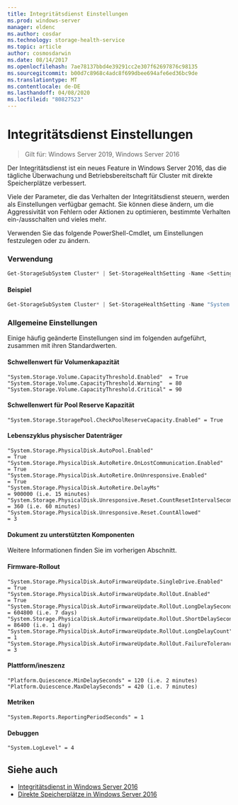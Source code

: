 ```yaml
---
title: Integritätsdienst Einstellungen
ms.prod: windows-server
manager: eldenc
ms.author: cosdar
ms.technology: storage-health-service
ms.topic: article
author: cosmosdarwin
ms.date: 08/14/2017
ms.openlocfilehash: 7ae78137bbd4e39291cc2e307f62697876c98135
ms.sourcegitcommit: b00d7c8968c4adc8f699dbee694afe6ed36bc9de
ms.translationtype: MT
ms.contentlocale: de-DE
ms.lasthandoff: 04/08/2020
ms.locfileid: "80827523"
---
```

# <a name="health-service-settings"></a>Integritätsdienst Einstellungen
> Gilt für: Windows Server 2019, Windows Server 2016

Der Integritätsdienst ist ein neues Feature in Windows Server 2016, das die tägliche Überwachung und Betriebsbereitschaft für Cluster mit direkte Speicherplätze verbessert.

Viele der Parameter, die das Verhalten der Integritätsdienst steuern, werden als Einstellungen verfügbar gemacht. Sie können diese ändern, um die Aggressivität von Fehlern oder Aktionen zu optimieren, bestimmte Verhalten ein-/ausschalten und vieles mehr.

Verwenden Sie das folgende PowerShell-Cmdlet, um Einstellungen festzulegen oder zu ändern.

### <a name="usage"></a>Verwendung

```PowerShell
Get-StorageSubSystem Cluster* | Set-StorageHealthSetting -Name <SettingName> -Value <Value>  
```

#### <a name="example"></a>Beispiel

```PowerShell
Get-StorageSubSystem Cluster* | Set-StorageHealthSetting -Name "System.Storage.Volume.CapacityThreshold.Warning" -Value 70
```

### <a name="common-settings"></a>Allgemeine Einstellungen

Einige häufig geänderte Einstellungen sind im folgenden aufgeführt, zusammen mit ihren Standardwerten.

#### <a name="volume-capacity-threshold"></a>Schwellenwert für Volumenkapazität

```
"System.Storage.Volume.CapacityThreshold.Enabled"  = True
"System.Storage.Volume.CapacityThreshold.Warning"  = 80
"System.Storage.Volume.CapacityThreshold.Critical" = 90
```

#### <a name="pool-reserve-capacity-threshold"></a>Schwellenwert für Pool Reserve Kapazität

```
"System.Storage.StoragePool.CheckPoolReserveCapacity.Enabled" = True
```

#### <a name="physical-disk-lifecycle"></a>Lebenszyklus physischer Datenträger

```
"System.Storage.PhysicalDisk.AutoPool.Enabled"                             = True
"System.Storage.PhysicalDisk.AutoRetire.OnLostCommunication.Enabled"       = True
"System.Storage.PhysicalDisk.AutoRetire.OnUnresponsive.Enabled"            = True
"System.Storage.PhysicalDisk.AutoRetire.DelayMs"                           = 900000 (i.e. 15 minutes)
"System.Storage.PhysicalDisk.Unresponsive.Reset.CountResetIntervalSeconds" = 360 (i.e. 60 minutes)
"System.Storage.PhysicalDisk.Unresponsive.Reset.CountAllowed"              = 3
```

#### <a name="supported-components-document"></a>Dokument zu unterstützten Komponenten

Weitere Informationen finden Sie im vorherigen Abschnitt.

#### <a name="firmware-rollout"></a>Firmware-Rollout

```
"System.Storage.PhysicalDisk.AutoFirmwareUpdate.SingleDrive.Enabled"       = True
"System.Storage.PhysicalDisk.AutoFirmwareUpdate.RollOut.Enabled"           = True
"System.Storage.PhysicalDisk.AutoFirmwareUpdate.RollOut.LongDelaySeconds"  = 604800 (i.e. 7 days)
"System.Storage.PhysicalDisk.AutoFirmwareUpdate.RollOut.ShortDelaySeconds" = 86400 (i.e. 1 day)
"System.Storage.PhysicalDisk.AutoFirmwareUpdate.RollOut.LongDelayCount"    = 1
"System.Storage.PhysicalDisk.AutoFirmwareUpdate.RollOut.FailureTolerance"  = 3
```

#### <a name="platform--quiescence"></a>Plattform/ineszenz

```
"Platform.Quiescence.MinDelaySeconds" = 120 (i.e. 2 minutes)
"Platform.Quiescence.MaxDelaySeconds" = 420 (i.e. 7 minutes)
```

#### <a name="metrics"></a>Metriken

```
"System.Reports.ReportingPeriodSeconds" = 1
```

#### <a name="debugging"></a>Debuggen

```
"System.LogLevel" = 4
```

## <a name="see-also"></a>Siehe auch

- [Integritätsdienst in Windows Server 2016](health-service-overview.md)
- [Direkte Speicherplätze in Windows Server 2016](../storage/storage-spaces/storage-spaces-direct-overview.md)
